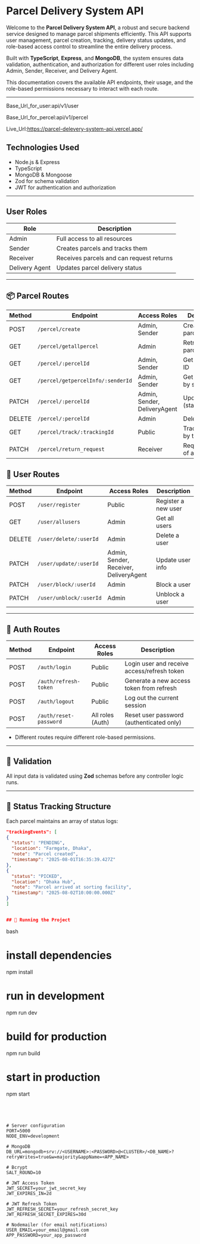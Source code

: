 # Parcel Delivery System API

Welcome to the **Parcel Delivery System API**, a robust and secure backend service designed to manage parcel shipments efficiently. This API supports user management, parcel creation, tracking, delivery status updates, and role-based access control to streamline the entire delivery process.

Built with **TypeScript**, **Express**, and **MongoDB**, the system ensures data validation, authentication, and authorization for different user roles including Admin, Sender, Receiver, and Delivery Agent.

This documentation covers the available API endpoints, their usage, and the role-based permissions necessary to interact with each route.

---
Base_Url_for_user:api/v1/user

Base_Url_for_percel:api/v1/percel


Live_Url:https://parcel-delevery-system-api.vercel.app/


## Technologies Used

- Node.js & Express
- TypeScript
- MongoDB & Mongoose
- Zod for schema validation
- JWT for authentication and authorization

---

## User Roles

| Role           | Description                         |
|----------------|-------------------------------------|
| Admin          | Full access to all resources        |
| Sender         | Creates parcels and tracks them     |
| Receiver       | Receives parcels and can request returns |
| Delivery Agent | Updates parcel delivery status      |

---

## 📦 Parcel Routes

| Method | Endpoint                            | Access Roles                | Description                              |
|--------|-------------------------------------|-----------------------------|------------------------------------------|
| POST   | `/percel/create`                    | Admin, Sender               | Create a new parcel                      |
| GET    | `/percel/getallpercel`              | Admin                       | Retrieve all parcels                     |
| GET    | `/percel/:percelId`                 | Admin, Sender               | Get parcel by ID                         |
| GET    | `/percel/getpercelInfo/:senderId`   | Admin, Sender               | Get all parcels by sender ID             |
| PATCH  | `/percel/:percelId`                 | Admin, Sender, DeliveryAgent| Update parcel (status/details)           |
| DELETE | `/percel/:percelId`                 | Admin                       | Delete a parcel                          |
| GET    | `/percel/track/:trackingId`         | Public                      | Track parcel by tracking ID              |
| PATCH  | `/percel/return_request`            | Receiver                    | Request return of a parcel            |




## 👤 User Routes

| Method | Endpoint                       | Access Roles     | Description                              |
|--------|--------------------------------|------------------|------------------------------------------|
| POST   | `/user/register`               | Public           | Register a new user                      |
| GET    | `/user/allusers`               | Admin            | Get all users                            |
| DELETE | `/user/delete/:userId`         | Admin            | Delete a user                            |
| PATCH  | `/user/update/:userId`         | Admin, Sender, Receiver, DeliveryAgent | Update user info |
| PATCH  | `/user/block/:userId`          | Admin            | Block a user                             |
| PATCH  | `/user/unblock/:userId`        | Admin            | Unblock a user                           |

---


## 🔐 Auth Routes

| Method | Endpoint              | Access Roles     | Description                                |
|--------|-----------------------|------------------|--------------------------------------------|
| POST   | `/auth/login`         | Public           | Login user and receive access/refresh token|
| POST   | `/auth/refresh-token` | Public           | Generate a new access token from refresh   |
| POST   | `/auth/logout`        | Public           | Log out the current session                |
| POST   | `/auth/reset-password`| All roles (Auth) | Reset user password (authenticated only)   |

- Different routes require different role-based permissions.

---

## 📑 Validation

All input data is validated using **Zod** schemas before any controller logic runs.

---

## 🔄 Status Tracking Structure

Each parcel maintains an array of status logs:

```json
"trackingEvents": [
{
  "status": "PENDING",
  "location": "Farmgate, Dhaka",
  "note": "Parcel created",
  "timestamp": "2025-08-01T16:35:39.427Z"
},
{
  "status": "PICKED",
  "location": "Dhaka Hub",
  "note": "Parcel arrived at sorting facility",
  "timestamp": "2025-08-02T10:00:00.000Z"
}
]


## 🧪 Running the Project

```
bash
# install dependencies
npm install

# run in development
npm run dev

# build for production
npm run build

# start in production
npm start
```




# Server configuration
PORT=5000
NODE_ENV=development

# MongoDB
DB_URL=mongodb+srv://<USERNAME>:<PASSWORD>@<CLUSTER>/<DB_NAME>?retryWrites=true&w=majority&appName=<APP_NAME>

# Bcrypt
SALT_ROUND=10

# JWT Access Token
JWT_SECRET=your_jwt_secret_key
JWT_EXPIRES_IN=2d

# JWT Refresh Token
JWT_REFRESH_SECRET=your_refresh_secret_key
JWT_REFRESH_SECRET_EXPIRES=30d

# Nodemailer (for email notifications)
USER_EMAIL=your_email@gmail.com
APP_PASSWORD=your_app_password
